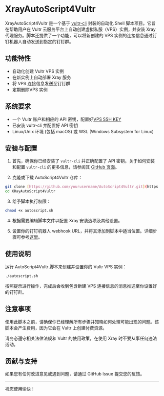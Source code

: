 # XrayAutoScript4Vultr
XrayAutoScript4Vultr 是一个基于 [vultr-cli](https://github.com/vultr/vultr-cli) 封装的自动化 Shell 脚本项目。它旨在帮助用户在 Vultr 云服务平台上自动创建虚拟私服（VPS）实例，并安装 Xray 代理服务。脚本还提供了一个功能，可以将新创建的 VPS 实例的连接信息通过钉钉机器人自动发送到指定的钉钉群。

## 功能特性

- 自动化创建 Vultr VPS 实例
- 在新实例上自动部署 Xray 服务
- 将 VPS 连接信息发送至钉钉群
- 定期删除VPS 实例

## 系统要求

- 一个 Vultr 账户和相应的 API 密钥，配置好[VPS SSH KEY ](https://docs.vultr.com/deploy-a-new-server-with-an-ssh-key)
- 已安装 vultr-cli 并配置好 API 密钥
- Linux/Unix 环境 (包括 macOS) 或 WSL (Windows Subsystem for Linux)


## 安装与配置

1. 首先，确保你已经安装了 `vultr-cli` 并正确配置了 API 密钥。关于如何安装和配置 `vultr-cli` 的更多信息，请参阅其 [GitHub 页面](https://github.com/vultr/vultr-cli)。

2. 克隆或下载 AutoScript4Vultr 仓库：

```bash
git clone [https://github.com/yourusername/AutoScript4Vultr.git](https://github.com/leven-space/XRayAutoScript4Vultr)
cd XRayAutoScript4Vultr
```

3. 给予脚本执行权限：

```bash
chmod +x autoscript.sh
```

4. 根据需要编辑脚本文件以配置 Xray 安装选项及其他设置。

5. 设置你的钉钉机器人 webhook URL，并将其添加到脚本中适当位置。详细步骤可参考[这里](https://ding-doc.dingtalk.com/doc#/serverapi2/qf2nxq)。

## 使用说明

运行 AutoScript4Vultr 脚本来创建并设置你的 Vultr VPS 实例：

```bash
./autoscript.sh
```

按照提示进行操作，完成后会收到包含新建 VPS 连接信息的消息推送至你设置好的钉钉群。

## 注意事项

使用此脚本之前，请确保你已经理解所有步骤并知晓如何处理可能出现的问题。该脚本会产生费用，因为它会在 Vultr 上创建付费资源。

请务必遵守相关法律法规和 Vultr 的使用政策，在使用 Xray 时不要从事任何违法活动。

## 贡献与支持

如果您有任何改进意见或遇到问题，请通过 GitHub Issue 提交您的反馈。

---

祝您使用愉快！
